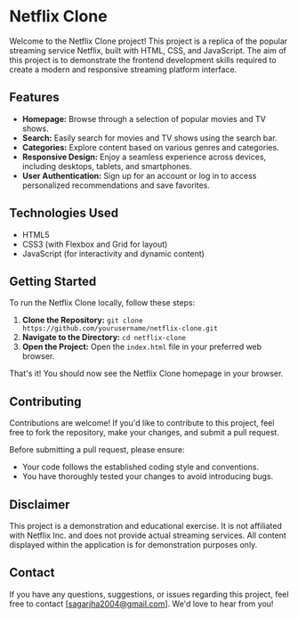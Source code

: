 # Netflix Clone

Welcome to the Netflix Clone project! This project is a replica of the popular streaming service Netflix, built with HTML, CSS, and JavaScript. The aim of this project is to demonstrate the frontend development skills required to create a modern and responsive streaming platform interface.

## Features

- **Homepage:** Browse through a selection of popular movies and TV shows.
- **Search:** Easily search for movies and TV shows using the search bar.
- **Categories:** Explore content based on various genres and categories.
- **Responsive Design:** Enjoy a seamless experience across devices, including desktops, tablets, and smartphones.
- **User Authentication:** Sign up for an account or log in to access personalized recommendations and save favorites.

## Technologies Used

- HTML5
- CSS3 (with Flexbox and Grid for layout)
- JavaScript (for interactivity and dynamic content)

## Getting Started

To run the Netflix Clone locally, follow these steps:

1. **Clone the Repository:** `git clone https://github.com/yourusername/netflix-clone.git`
2. **Navigate to the Directory:** `cd netflix-clone`
3. **Open the Project:** Open the `index.html` file in your preferred web browser.

That's it! You should now see the Netflix Clone homepage in your browser.

## Contributing

Contributions are welcome! If you'd like to contribute to this project, feel free to fork the repository, make your changes, and submit a pull request.

Before submitting a pull request, please ensure:

- Your code follows the established coding style and conventions.
- You have thoroughly tested your changes to avoid introducing bugs.

## Disclaimer

This project is a demonstration and educational exercise. It is not affiliated with Netflix Inc. and does not provide actual streaming services. All content displayed within the application is for demonstration purposes only.

## Contact

If you have any questions, suggestions, or issues regarding this project, feel free to contact [sagarjha2004@gmail.com]. We'd love to hear from you!